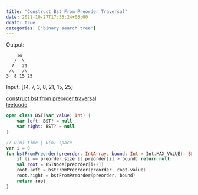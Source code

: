 ```yaml
---
title: "Construct Bst From Preorder Traversal"
date: 2021-10-27T17:33:24+03:00
draft: true
categories: ["binary search tree"]
---
```


Output:

        14
       /  \
      7   21
     /\   /\
    3  8 15 25

Input: [14, 7, 3, 8, 21, 15, 25]

[construct bst from preorder traversal](https://github.com/solairerove/algs4-leprosorium/blob/master/src/main/kotlin/com/github/solairerove/algs4/leprosorium/binary_search_tree/ConstructBSTFromPreorderTraversal.kt) \
[leetcode](https://leetcode.com/problems/construct-binary-search-tree-from-preorder-traversal/)

```kotlin
open class BST(var value: Int) {
    var left: BST? = null
    var right: BST? = null
}

// O(n) time | O(n) space
var i = 0
fun bstFromPreorder(preorder: IntArray, bound: Int = Int.MAX_VALUE): BSTNode? {
    if (i == preorder.size || preorder[i] > bound) return null
    val root = BSTNode(preorder[i++])
    root.left = bstFromPreorder(preorder, root.value)
    root.right = bstFromPreorder(preorder, bound)
    return root
}
```
